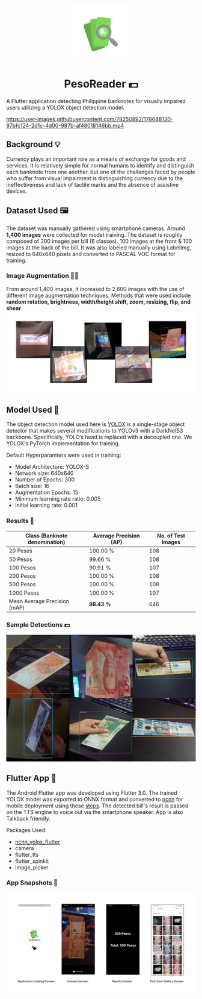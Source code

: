 <p align="center">
 <img src="screenshots/PesoReader_Logo.png" alt="drawing" width=30% height=30%/>
</p>
<h1 align='center'>PesoReader 💵</h1></center>

A Flutter application detecting Philippine banknotes for visually impaired users utilizing a YOLOX object detection model.

https://user-images.githubusercontent.com/78250892/178648130-97bfc124-2d1c-4d00-987b-af48018146bb.mp4

## Background 💡
Currency plays an important role as a means of exchange for goods and services. It is relatively simple for normal humans to identify and distinguish each banknote from one another, but one of the challenges faced by people who suffer from visual impairment is distinguishing currency due to the ineffectiveness and lack of tactile marks and the absence of assistive devices.

## Dataset Used 🖼
The dataset was manually gathered using smartphone cameras. Around **1,400 images** were collected for model training. The dataset is roughly composed of 200 images per bill (6 classes). 100 images at the front & 100 images at the back of the bill. It was also labeled manually using LabelImg, resized to 640x640 pixels and converted to PASCAL VOC format for training.
 ### Image Augmentation 🧙‍♂️
 From around 1,400 images, it increased to 2,600 images with the use of different image augmentation techniques. Methods that were used include **random rotation, brightness, width/height shift, zoom, resizing, flip, and shear**.
 ![](screenshots/image_augmentation.png)

## Model Used 🔭
The object detection model used here is [YOLOX](https://github.com/Megvii-BaseDetection/YOLOX) is a single-stage object detector that makes several modifications to YOLOv3 with a DarkNet53 backbone. Specifically, YOLO’s head is replaced with a decoupled one. We YOLOX's PyTorch implementation for training.

Default Hyperparamters were used in training:
* Model Architecture: YOLOX-S
* Network size: 640x640
* Number of Epochs: 300
* Batch size: 16 
* Augmentation Epochs: 15
* Minimum learning rate ratio: 0.005
* Initial learning rate: 0.001

### Results 📝
| Class (Banknote denomination)                       |   Average Precision (AP)   |   No. of Test Images  |
|-----------------------------|----------------------------|-----------------------|
| 20 Pesos                  | 100.00 %                    | 108                   |
| 50 Pesos                | 99.66 %                    | 108                    |
| 100 Pesos      | 90.91 %                    | 107                    |
| 200 Pesos    | 100.00 %                    | 108                    |
| 500 Pesos       | 100.00 %                    | 108                    |
| 1000 Pesos      | 100.00 %                    | 107                   |
| Mean Average Precision (mAP)       | **98.43 %**                    | 646                   |


### Sample Detections 💵
![](screenshots/sample_detection.png)


## Flutter App 📱
The Android Flutter app was developed using Flutter 3.0. The trained YOLOX model was exported to ONNX format and converted to [ncnn](https://github.com/Tencent/ncnn) for mobile deployment using these [steps](https://yolox.readthedocs.io/en/latest/demo/ncnn_cpp_readme.html). The detected bill's result is passed on the TTS engine to voice out via the smartphone speaker. App is also Talkback friendly.

Packages Used:
* [ncnn_yolox_flutter](https://github.com/KoheiKanagu/ncnn_yolox_flutter)
* camera 
* flutter_tts
* flutter_spinkit
* image_picker 

### App Snapshots 📸
![](screenshots/app_snapshots.png)
